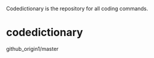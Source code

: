 
Codedictionary is the repository for all coding commands.

# codedictionary
 github_origin1/master
